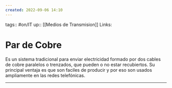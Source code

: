 ```yaml
---
created: 2022-09-06 14:10
---
```

tags:: #on/IT 
up:: [[Medios de Transmision]]
Links: 
# Par de Cobre
Es un sistema tradicional para enviar electricidad formado por dos cables de cobre paralelos o trenzados, que pueden o no estar recubiertos. Su principal ventaja es que son faciles de producir y por eso son usados ampliamente en las redes telefónicas.
___
